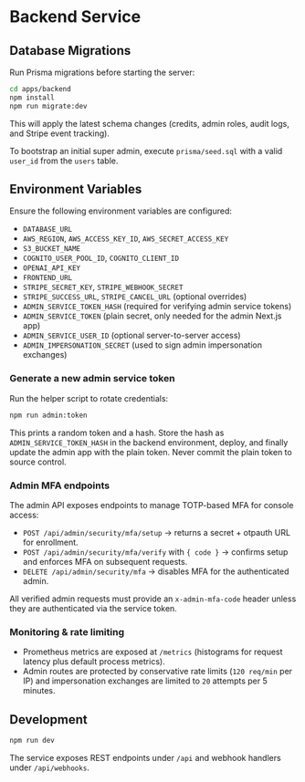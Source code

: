 # Backend Service

## Database Migrations

Run Prisma migrations before starting the server:

```bash
cd apps/backend
npm install
npm run migrate:dev
```

This will apply the latest schema changes (credits, admin roles, audit logs, and Stripe event tracking).

To bootstrap an initial super admin, execute `prisma/seed.sql` with a valid `user_id` from the `users` table.

## Environment Variables

Ensure the following environment variables are configured:

- `DATABASE_URL`
- `AWS_REGION`, `AWS_ACCESS_KEY_ID`, `AWS_SECRET_ACCESS_KEY`
- `S3_BUCKET_NAME`
- `COGNITO_USER_POOL_ID`, `COGNITO_CLIENT_ID`
- `OPENAI_API_KEY`
- `FRONTEND_URL`
- `STRIPE_SECRET_KEY`, `STRIPE_WEBHOOK_SECRET`
- `STRIPE_SUCCESS_URL`, `STRIPE_CANCEL_URL` (optional overrides)
- `ADMIN_SERVICE_TOKEN_HASH` (required for verifying admin service tokens)
- `ADMIN_SERVICE_TOKEN` (plain secret, only needed for the admin Next.js app)
- `ADMIN_SERVICE_USER_ID` (optional server-to-server access)
- `ADMIN_IMPERSONATION_SECRET` (used to sign admin impersonation exchanges)

### Generate a new admin service token

Run the helper script to rotate credentials:

```bash
npm run admin:token
```

This prints a random token and a hash. Store the hash as `ADMIN_SERVICE_TOKEN_HASH` in the backend environment, deploy, and finally update the admin app with the plain token. Never commit the plain token to source control.

### Admin MFA endpoints

The admin API exposes endpoints to manage TOTP-based MFA for console access:

- `POST /api/admin/security/mfa/setup` → returns a secret + otpauth URL for enrollment.
- `POST /api/admin/security/mfa/verify` with `{ code }` → confirms setup and enforces MFA on subsequent requests.
- `DELETE /api/admin/security/mfa` → disables MFA for the authenticated admin.

All verified admin requests must provide an `x-admin-mfa-code` header unless they are authenticated via the service token.

### Monitoring & rate limiting

- Prometheus metrics are exposed at `/metrics` (histograms for request latency plus default process metrics).
- Admin routes are protected by conservative rate limits (`120 req/min` per IP) and impersonation exchanges are limited to `20` attempts per 5 minutes.

## Development

```bash
npm run dev
```

The service exposes REST endpoints under `/api` and webhook handlers under `/api/webhooks`.

